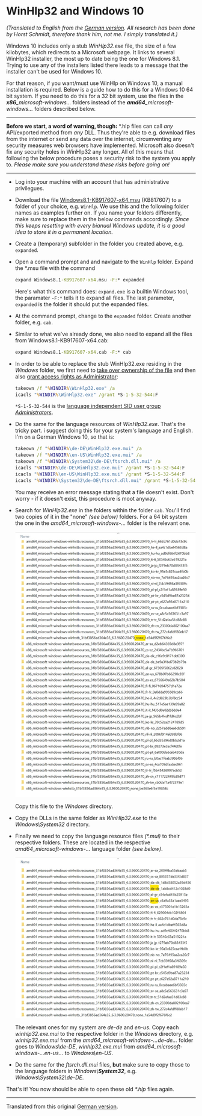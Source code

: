 # WinHlp32 and Windows 10

_(Translated to English from the [German version](http://www.schmidhorst.de/regdom/WinHlp32Windows10.html). All research has been done by Horst Schmidt, therefore thank him, not me. I simply translated it.)_

Windows 10 includes only a stub _WinHlp32.exe_ file, the size of a few kilobytes, which redirects to a Microsoft webpage. It links to several WinHlp32 installer, the most up to date being the one for Windows 8.1. Trying to use any of the installers listed there leads to a message that the installer can't be used for Windows 10.

For that reason, if you want/must use WinHlp on Windows 10, a manual installation is required. Below is a guide how to do this for a Windows 10 64 bit system. If you need to do this for a 32 bit system, use the files in the _**x86**\_microsoft-windows..._ folders instead of the _**amd64**\_microsoft-windows..._ folders described below.

---

**Before we start, a word of warning, though:** *.hlp files can call _any_ API/exported method from _any_ DLL. Thus they're able to e.g. download files from the internet or send any data over the internet, circumventing any security measures web browsers have implemented. Microsoft also doesn't fix any security holes in WinHlp32 any longer. All of this means that following the below procedure poses a security risk to the system you apply to. _Please make sure you understand these risks before going on!_

---

- Log into your machine with an account that has administrative privilegues.

- Download the file [Windows8.1-KB917607-x64.msu](https://www.microsoft.com/de-de/download/details.aspx?id=47671) (KB817607) to a folder of your choice, e.g. ```WinHlp```. We use this and the following folder names as examples further on. If you name your folders differently, make sure to replace them in the below commands accordingly. _Since this keeps resetting with every bianual Windows update, it is a good idea to store it in a permanent location._

- Create a (temporary) subfolder in the folder you created above, e.g. ```expanded```.

- Open a command prompt and and navigate to the ```WinHlp``` folder. Expand the *.msu file with the command

  ```bat
  expand Windows8.1-KB917607-x64.msu -F:* expanded
  ```

  Here's what this command does: ```expand.exe``` is a builtin Windows tool, the paramater ```-F:*``` tells it to expand all files. The last parameter, ```expanded``` is the folder it should put the expanded files.

- At the command prompt, change to the ```expanded``` folder. Create another folder, e.g. ```cab```.

- Similar to what we've already done, we also need to expand all the files from Windows8.1-KB917607-x64.cab:

  ```bat
  expand Windows8.1-KB917607-x64.cab -F:* cab
  ```

- In order to be able to replace the stub WinHlp32.exe residing in the _Windows_ folder, we first need to [take over ownership of the file](https://docs.microsoft.com/en-us/previous-versions/windows/it-pro/windows-server-2008-R2-and-2008/cc753659(v=ws.11)?redirectedfrom=MSDN) and then also [grant access rights as Administrator](https://docs.microsoft.com/en-us/previous-versions/windows/it-pro/windows-server-2008-R2-and-2008/cc754344(v=ws.11)?redirectedfrom=MSDN):

  ```bat
  takeown /f "%WINDIR%\WinHlp32.exe" /a
  icacls "%WINDIR%\WinHlp32.exe" /grant *S-1-5-32-544:F
  ```

  ```*S-1-5-32-544``` is the [language independent SID user group _Administrators_](https://docs.microsoft.com/en-us/troubleshoot/windows-server/identity/security-identifiers-in-windows).

- Do the same for the language resources of _WinHlp32.exe_. That's the tricky part. i suggest doing this for your system's language and English. I'm on a German Windows 10, so that is:

  ```bat
  takeown /f "%WINDIR%\de-DE\WinHlp32.exe.mui" /a
  takeown /f "%WINDIR%\en-US\WinHlp32.exe.mui" /a
  takeown /f "%WINDIR%\System32\de-DE\ftsrch.dll.mui" /a
  icacls "%WINDIR%\de-DE\WinHlp32.exe.mui" /grant *S-1-5-32-544:F
  icacls "%WINDIR%\en-US\WinHlp32.exe.mui" /grant *S-1-5-32-544:F
  icacls "%WINDIR%\System32\de-DE\ftsrch.dll.mui" /grant *S-1-5-32-544:F
  ```

  You may receive an error message stating that a file doesn't exist. Don't worry - if it doesn't exist, this procedure is moot anyway.

- Search for _WinHlp32.exe_ in the folders within the folder ```cab```. You'll find two copies of it in the "none" _(see below)_ folders. For a 64 bit system the one in the _amd64\_microsoft-windows-..._ folder is the relevant one.  

  ![Subfolders in ```cab```](./gfx/1.jpg)

  Copy this file to the _Windows_ directory.

- Copy the DLLs in the same folder as _WinHlp32.exe_ to the _Windows\System32_ directory.

- Finally we need to copy the language resource files _(*.mui)_ to their respective folders. These are located in the respective _amd64\_microsoft-windows-..._ language folder _(see below)_.  

  ![Location of _*.mui_ files](./gfx/2.jpg)

  The relevant ones for my system are _de-de_ and _en-us_. Copy each _winhlp32.exe.mui_ to the respective folder in the _Windows_ directory, e.g. _winhlp32.exe.mui_ from the _amd64\_microsoft-windows-...de-de..._ folder goes to _Windows\de-DE_, _winhlp32.exe.mui_ from _amd64\_microsoft-windows-...en-us..._ to _Windows\en-US_.

- Do the same for the _ftsrch.dll.mui_ files, **but** make sure to copy those to the language folders in _Windows\\**System32**_, e.g. _Windows\System32\de-DE_.  

That's it! You now should be able to open these old _*.hlp_ files again.

---
Translated from this original [German version](http://www.schmidhorst.de/regdom/WinHlp32Windows10.html).
